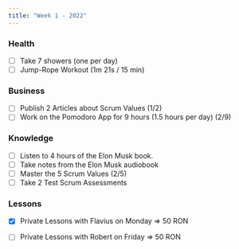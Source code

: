 ```yaml
---
title: "Week 1 - 2022"
---
```

### Health
- [ ] Take 7 showers (one per day)
- [ ] Jump-Rope Workout (1m 21s / 15 min)

### Business
- [ ] Publish 2 Articles about Scrum Values (1/2)
- [ ] Work on the Pomodoro App for 9 hours (1.5 hours per day) (2/9)

### Knowledge
- [ ] Listen to 4 hours of the Elon Musk book.
- [ ] Take notes from the Elon Musk audiobook
- [ ] Master the 5 Scrum Values (2/5)
- [ ] Take 2 Test Scrum Assessments 

### Lessons
- [x] Private Lessons with Flavius on Monday => 50 RON
- [ ] Private Lessons with Robert on Friday => 50 RON

